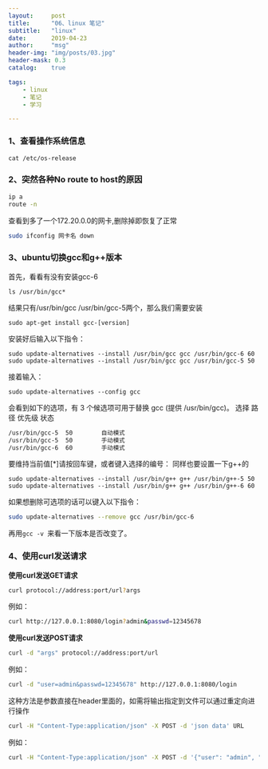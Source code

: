 ```yaml
---
layout:     post
title:      "06、linux 笔记"
subtitle:   "linux"
date:       2019-04-23
author:     "msg"
header-img: "img/posts/03.jpg"
header-mask: 0.3
catalog:    true

tags:
    - linux
    - 笔记
    - 学习

---
```


### 1、查看操作系统信息
```cat /etc/os-release  ``` 

### 2、突然各种No route to host的原因

```bash
ip a
route -n
```
查看到多了一个172.20.0.0的网卡,删除掉即恢复了正常

```bash
sudo ifconfig 网卡名 down
```

### 3、ubuntu切换gcc和g++版本

首先，看看有没有安装gcc-6

```
ls /usr/bin/gcc*
```

结果只有/usr/bin/gcc  /usr/bin/gcc-5两个，那么我们需要安装 

```
sudo apt-get install gcc-[version]
```

安装好后输入以下指令： 

```
sudo update-alternatives --install /usr/bin/gcc gcc /usr/bin/gcc-6 60
sudo update-alternatives --install /usr/bin/gcc gcc /usr/bin/gcc-5 50
```

接着输入： 

```
sudo update-alternatives --config gcc
```

会看到如下的选项，有 3 个候选项可用于替换 gcc (提供 /usr/bin/gcc)。 
 选择      路径            优先级  状态

```bash
/usr/bin/gcc-5  50        自动模式
/usr/bin/gcc-5  50        手动模式
/usr/bin/gcc-6  60        手动模式
```

要维持当前值[*]请按回车键，或者键入选择的编号： 
同样也要设置一下g++的 

```
sudo update-alternatives --install /usr/bin/g++ g++ /usr/bin/g++-5 50 
sudo update-alternatives --install /usr/bin/g++ g++ /usr/bin/g++-6 60
```

如果想删除可选项的话可以键入以下指令：

```bash
sudo update-alternatives --remove gcc /usr/bin/gcc-6
```

再用`gcc -v `来看一下版本是否改变了。

### 4、使用curl发送请求

**使用curl发送GET请求**

```bash
curl protocol://address:port/url?args
```

例如：

```bash
curl http://127.0.0.1:8080/login?admin&passwd=12345678
```

**使用curl发送POST请求**

```bash
curl -d "args" protocol://address:port/url
```

例如：

```bash
curl -d "user=admin&passwd=12345678" http://127.0.0.1:8080/login
```

这种方法是参数直接在header里面的，如需将输出指定到文件可以通过重定向进行操作

```bash
curl -H "Content-Type:application/json" -X POST -d 'json data' URL
```

例如：

```bash
curl -H "Content-Type:application/json" -X POST -d '{"user": "admin", "passwd":"12345678"}' http://127.0.0.1:8000/login
```


